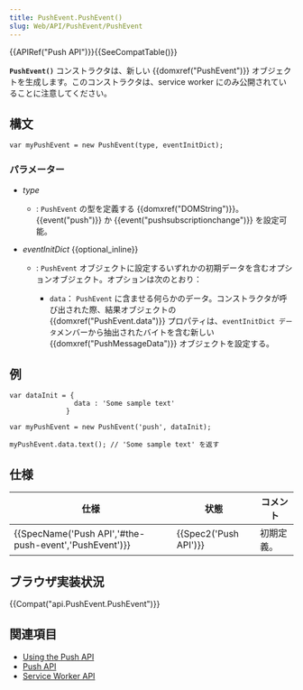 ```yaml
---
title: PushEvent.PushEvent()
slug: Web/API/PushEvent/PushEvent
---
```

{{APIRef("Push API")}}{{SeeCompatTable()}}

**`PushEvent()`** コンストラクタは、新しい {{domxref("PushEvent")}} オブジェクトを生成します。このコンストラクタは、service worker にのみ公開されていることに注意してください。

## 構文

```
var myPushEvent = new PushEvent(type, eventInitDict);
```

### パラメーター

- _type_
  - : `PushEvent` の型を定義する {{domxref("DOMString")}}。{{event("push")}} か {{event("pushsubscriptionchange")}} を設定可能。
- _eventInitDict_ {{optional_inline}}

  - : `PushEvent` オブジェクトに設定するいずれかの初期データを含むオプションオブジェクト。オプションは次のとおり：

    - `data`： `PushEvent` に含ませる何らかのデータ。コンストラクタが呼び出された際、結果オブジェクトの {{domxref("PushEvent.data")}} プロパティは、`eventInitDict データ`メンバーから抽出されたバイトを含む新しい {{domxref("PushMessageData")}} オブジェクトを設定する。

## 例

```
var dataInit = {
                data : 'Some sample text'
              }

var myPushEvent = new PushEvent('push', dataInit);

myPushEvent.data.text(); // 'Some sample text' を返す
```

## 仕様

| 仕様                                                                     | 状態                         | コメント   |
| ------------------------------------------------------------------------ | ---------------------------- | ---------- |
| {{SpecName('Push API','#the-push-event','PushEvent')}} | {{Spec2('Push API')}} | 初期定義。 |

## ブラウザ実装状況

{{Compat("api.PushEvent.PushEvent")}}

## 関連項目

- [Using the Push API](/ja/docs/Web/API/Push_API/Using_the_Push_API)
- [Push API](/ja/docs/Web/API/Push_API)
- [Service Worker API](/ja/docs/Web/API/Service_Worker_API)
